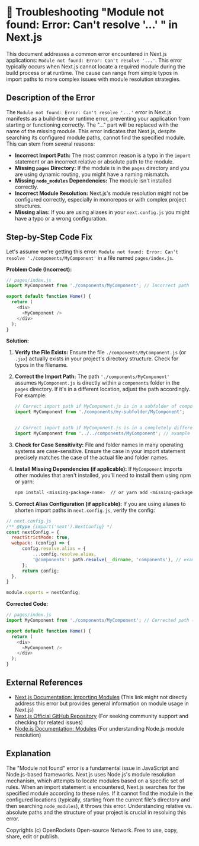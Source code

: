 # 🐞 Troubleshooting "Module not found: Error: Can't resolve '...' " in Next.js


This document addresses a common error encountered in Next.js applications:  `Module not found: Error: Can't resolve '...'`. This error typically occurs when Next.js cannot locate a required module during the build process or at runtime.  The cause can range from simple typos in import paths to more complex issues with module resolution strategies.


## Description of the Error

The `Module not found: Error: Can't resolve '...'` error in Next.js manifests as a build-time or runtime error, preventing your application from starting or functioning correctly. The "..." part will be replaced with the name of the missing module.  This error indicates that Next.js, despite searching its configured module paths, cannot find the specified module. This can stem from several reasons:

* **Incorrect Import Path:** The most common reason is a typo in the `import` statement or an incorrect relative or absolute path to the module.
* **Missing `pages` Directory:** If the module is in the `pages` directory and you are using dynamic routing, you might have a naming mismatch.
* **Missing `node_modules` Dependencies:** The module isn't installed correctly.
* **Incorrect Module Resolution:** Next.js's module resolution might not be configured correctly, especially in monorepos or with complex project structures.
* **Missing alias:** If you are using aliases in your `next.config.js` you might have a typo or a wrong configuration.


## Step-by-Step Code Fix

Let's assume we're getting this error:  `Module not found: Error: Can't resolve './components/MyComponent'`  in a file named `pages/index.js`.

**Problem Code (Incorrect):**

```javascript
// pages/index.js
import MyComponent from './components/MyComponent'; // Incorrect path

export default function Home() {
  return (
    <div>
      <MyComponent />
    </div>
  );
}
```

**Solution:**

1. **Verify the File Exists:**  Ensure the file `./components/MyComponent.js` (or `.jsx`) actually exists in your project's directory structure.  Check for typos in the filename.


2. **Correct the Import Path:** The path `'./components/MyComponent'` assumes `MyComponent.js` is directly within a `components` folder in the `pages` directory.  If it's in a different location, adjust the path accordingly. For example:

   ```javascript
   // Correct import path if MyComponent.js is in a subfolder of components:
   import MyComponent from './components/my-subfolder/MyComponent';


   // Correct import path if MyComponent.js is in a completely different folder:
   import MyComponent from '../../components/MyComponent'; // example assuming it's 2 levels up
   ```

3. **Check for Case Sensitivity:** File and folder names in many operating systems are case-sensitive.  Ensure the case in your import statement precisely matches the case of the actual file and folder names.


4. **Install Missing Dependencies (if applicable):** If `MyComponent` imports other modules that aren't installed, you'll need to install them using npm or yarn:

   ```bash
   npm install <missing-package-name>  // or yarn add <missing-package-name>
   ```

5. **Correct Alias Configuration (if applicable):** If you are using aliases to shorten import paths in `next.config.js`, verify the config:

```javascript
// next.config.js
/** @type {import('next').NextConfig} */
const nextConfig = {
  reactStrictMode: true,
  webpack: (config) => {
      config.resolve.alias = {
          ...config.resolve.alias,
          '@components': path.resolve(__dirname, 'components'), // example alias
      };
      return config;
  },
}

module.exports = nextConfig;
```


**Corrected Code:**

```javascript
// pages/index.js
import MyComponent from './components/MyComponent'; // Corrected path (assuming it's in the correct location)

export default function Home() {
  return (
    <div>
      <MyComponent />
    </div>
  );
}
```


## External References

* [Next.js Documentation: Importing Modules](https://nextjs.org/docs/basic-features/pages)  (This link might not directly address this error but provides general information on module usage in Next.js)
* [Next.js Official GitHub Repository](https://github.com/vercel/next.js) (For seeking community support and checking for related issues)
* [Node.js Documentation: Modules](https://nodejs.org/api/modules.html) (For understanding Node.js module resolution)



## Explanation

The "Module not found" error is a fundamental issue in JavaScript and Node.js-based frameworks.  Next.js uses Node.js's module resolution mechanism, which attempts to locate modules based on a specific set of rules. When an import statement is encountered, Next.js searches for the specified module according to these rules. If it cannot find the module in the configured locations (typically, starting from the current file's directory and then searching `node_modules`), it throws this error.  Understanding relative vs. absolute paths and the structure of your project is crucial in resolving this error.


Copyrights (c) OpenRockets Open-source Network. Free to use, copy, share, edit or publish.


